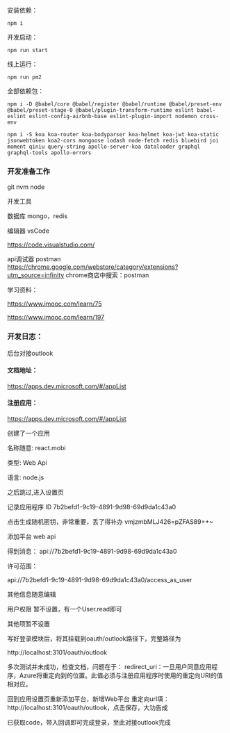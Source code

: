 
安装依赖：

```
npm i
```
开发启动：

```
npm run start
```

线上运行：

```
npm run pm2
```

全部依赖包：

```
npm i -D @babel/core @babel/register @babel/runtime @babel/preset-env @babel/preset-stage-0 @babel/plugin-transform-runtime eslint babel-eslint eslint-config-airbnb-base eslint-plugin-import nodemon cross-env

npm i -S koa koa-router koa-bodyparser koa-helmet koa-jwt koa-static jsonwebtoken koa2-cors mongoose lodash node-fetch redis bluebird joi moment qiniu query-string apollo-server-koa dataloader graphql graphql-tools apollo-errors 

```

### 开发准备工作

git
nvm
node

开发工具

数据库 mongo，redis

编辑器 vsCode

https://code.visualstudio.com/

api调试器 postman
https://chrome.google.com/webstore/category/extensions?utm_source=infinity
chrome商店中搜索：postman


学习资料：

https://www.imooc.com/learn/75

https://www.imooc.com/learn/197

### 开发日志：

后台对接outlook

#### 文档地址：

https://apps.dev.microsoft.com/#/appList

#### 注册应用：

https://apps.dev.microsoft.com/#/appList

创建了一个应用

名称随意: react.mobi

类型: Web Api

语言: node.js

之后跳过,进入设置页

记录应用程序 ID
7b2befd1-9c19-4891-9d98-69d9da1c43a0

点击生成随机密钥，非常重要，丢了得补办
vmjzmbMLJ426=pZFAS89=+~

添加平台
web api

得到消息：
api://7b2befd1-9c19-4891-9d98-69d9da1c43a0

许可范围：

api://7b2befd1-9c19-4891-9d98-69d9da1c43a0/access_as_user

其他信息随意编辑

用户权限 暂不设置，有一个User.read即可

其他项暂不设置

写好登录模块后，将其挂载到oauth/outlook路径下，完整路径为

http://localhost:3101/oauth/outlook

多次测试并未成功，检查文档，问题在于：
redirect_uri：一旦用户同意应用程序，Azure将重定向到的位置。此值必须与注册应用程序时使用的重定向URI的值相对应。

回到应用设置页重新添加平台，新增Web平台
重定向url填：http://localhost:3101/oauth/outlook，点击保存，大功告成

已获取code，带入回调即可完成登录，至此对接outlook完成






